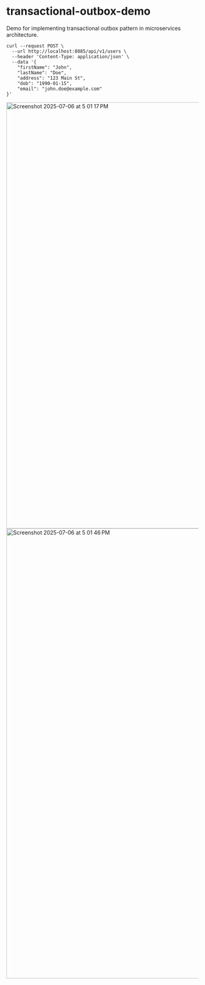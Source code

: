 # transactional-outbox-demo
Demo for implementing transactional outbox pattern in microservices architecture.


```curl
curl --request POST \
  --url http://localhost:8085/api/v1/users \
  --header 'Content-Type: application/json' \
  --data '{
    "firstName": "John",
    "lastName": "Doe",
    "address": "123 Main St",
    "dob": "1990-01-15",
    "email": "john.doe@example.com"
}'
```
<img width="1114" alt="Screenshot 2025-07-06 at 5 01 17 PM" src="https://github.com/user-attachments/assets/49f137ff-60de-447b-bc5e-add25c130ef3" />

<img width="1176" alt="Screenshot 2025-07-06 at 5 01 46 PM" src="https://github.com/user-attachments/assets/d754aa26-4468-483d-b51f-364548d54524" />


